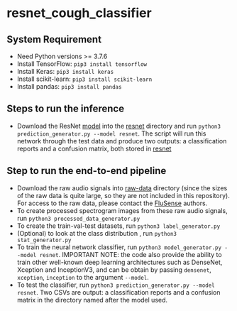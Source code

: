 # resnet_cough_classifier

## System Requirement

* Need Python versions >= 3.7.6
* Install TensorFlow: ```pip3 install tensorflow```
* Install Keras: ```pip3 install keras```
* Install scikit-learn: ```pip3 install scikit-learn```
* Install pandas: ```pip3 install pandas```

## Steps to run the inference

* Download the ResNet [model](https://drive.google.com/file/d/1XW05IqaFKksJnCq_19DP_RonQG_Wixb-/view) into the [resnet](./resnet/) directory and run ```python3 prediction_generator.py --model resnet```. The script will run this network through the test data and produce two outputs: a classification reports and a confusion matrix, both stored in [resnet](./resnet/)

## Step to run the end-to-end pipeline

* Download the raw audio signals into [raw-data](./raw-data/) directory (since the sizes of the raw data is quite large, so they are not included in this repository). For access to the raw data, please contact the [FluSense](https://github.com/Forsad/FluSense-data) authors.
* To create processed spectrogram images from these raw audio signals, run ```python3 processed_data_generator.py```
* To create the train-val-test datasets, run ```python3 label_generator.py```
* (Optional) to look at the class distribution , run ```python3 stat_generator.py```
* To train the neural network classifier, run ```python3 model_generator.py --model resnet```. IMPORTANT NOTE: the code also provide the ability to train other well-known deep learning architectures such as DenseNet, Xception and InceptionV3, and can be obtain by passing ```densenet```, ```xception```, ```inception``` to the argument ```--model```.
* To test the classifier, run ```python3 prediction_generator.py --model resnet```. Two CSVs are output: a classification reports and a confusion matrix in the directory named after the model used.